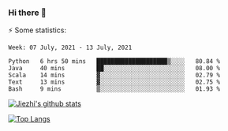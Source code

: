 ### Hi there 👋

⚡ Some statistics:

<!--START_SECTION:waka-->
```text
Week: 07 July, 2021 - 13 July, 2021

Python   6 hrs 50 mins   ████████████████████▒░░░░   80.84 % 
Java     40 mins         ██░░░░░░░░░░░░░░░░░░░░░░░   08.00 % 
Scala    14 mins         ▓░░░░░░░░░░░░░░░░░░░░░░░░   02.79 % 
Text     13 mins         ▓░░░░░░░░░░░░░░░░░░░░░░░░   02.75 % 
Bash     9 mins          ▒░░░░░░░░░░░░░░░░░░░░░░░░   01.93 % 
```
<!--END_SECTION:waka-->

[![Jiezhi's github stats](https://github-readme-stats.vercel.app/api?username=Jiezhi&show_icons=true)](https://github.com/Jiezhi/github-readme-stats)

[![Top Langs](https://github-readme-stats.vercel.app/api/top-langs/?username=Jiezhi&hide=javascript,html)](https://github.com/Jiezhi/github-readme-stats)
<!--
**Jiezhi/Jiezhi** is a ✨ _special_ ✨ repository because its `README.md` (this file) appears on your GitHub profile.

Here are some ideas to get you started:

- 🔭 I’m currently working on ...
- 🌱 I’m currently learning ...
- 👯 I’m looking to collaborate on ...
- 🤔 I’m looking for help with ...
- 💬 Ask me about ...
- 📫 How to reach me: ...
- 😄 Pronouns: ...
- ⚡ Fun fact: ...
-->

